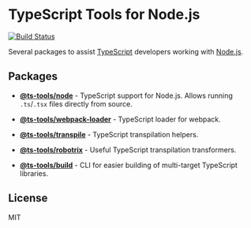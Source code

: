 # TypeScript Tools for Node.js

[![Build Status](https://github.com/AviVahl/ts-tools/workflows/tests/badge.svg)](https://github.com/AviVahl/ts-tools/actions)

Several packages to assist [TypeScript](https://www.typescriptlang.org/) developers working with [Node.js](https://nodejs.org/en/).

## Packages

- **[@ts-tools/node](https://github.com/AviVahl/ts-tools/tree/main/packages/node)** - TypeScript support for Node.js. Allows running `.ts`/`.tsx` files directly from source.

- **[@ts-tools/webpack-loader](https://github.com/AviVahl/ts-tools/tree/main/packages/webpack-loader)** - TypeScript loader for webpack.

- **[@ts-tools/transpile](https://github.com/AviVahl/ts-tools/tree/main/packages/transpile)** - TypeScript transpilation helpers.

- **[@ts-tools/robotrix](https://github.com/AviVahl/ts-tools/tree/main/packages/robotrix)** - Useful TypeScript transpilation transformers.

- **[@ts-tools/build](https://github.com/AviVahl/ts-tools/tree/main/packages/build)** - CLI for easier building of multi-target TypeScript libraries.

## License

MIT
